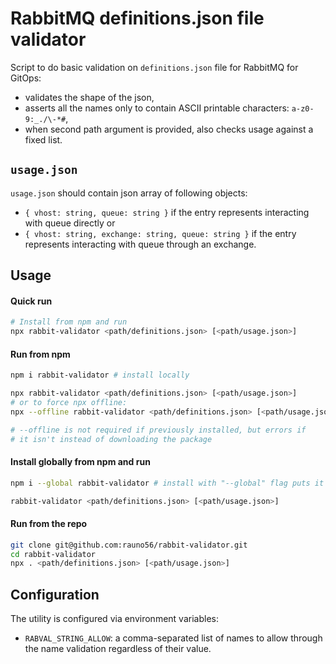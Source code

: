 # RabbitMQ definitions.json file validator

Script to do basic validation on `definitions.json` file for RabbitMQ for GitOps:

- validates the shape of the json,
- asserts all the names only to contain ASCII printable characters: `a-z0-9:_./\-*#`,
- when second path argument is provided, also checks usage against a fixed list.

## `usage.json`

`usage.json` should contain json array of following objects:

- `{ vhost: string, queue: string }` if the entry represents interacting with queue directly or
- `{ vhost: string, exchange: string, queue: string }` if the entry represents interacting with queue through an exchange.

## Usage

#### Quick run

```bash
# Install from npm and run
npx rabbit-validator <path/definitions.json> [<path/usage.json>]
```

#### Run from npm

```bash
npm i rabbit-validator # install locally

npx rabbit-validator <path/definitions.json> [<path/usage.json>]
# or to force npx offline:
npx --offline rabbit-validator <path/definitions.json> [<path/usage.json>]

# --offline is not required if previously installed, but errors if
# it isn't instead of downloading the package
```

#### Install globally from npm and run

```bash
npm i --global rabbit-validator # install with "--global" flag puts it to path

rabbit-validator <path/definitions.json> [<path/usage.json>]
```

#### Run from the repo

```bash
git clone git@github.com:rauno56/rabbit-validator.git
cd rabbit-validator
npx . <path/definitions.json> [<path/usage.json>]
```

## Configuration

The utility is configured via environment variables:

- `RABVAL_STRING_ALLOW`: a comma-separated list of names to allow through the name validation regardless of their value.
